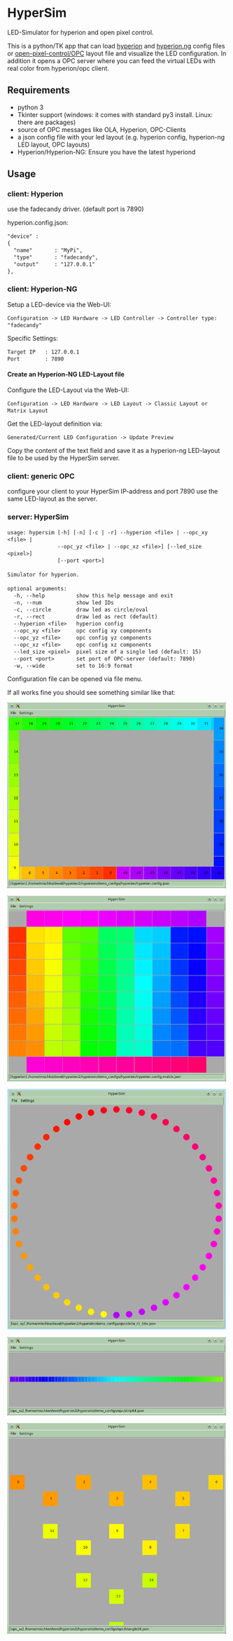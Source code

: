 # HyperSim
LED-Simulator for hyperion and open pixel control.

This is a python/TK app that can load [hyperion](https://github.com/tvdzwan/hyperion) and [hyperion.ng](https://github.com/hyperion-project/hyperion.ng) config files
or [open-pixel-control/OPC](http://openpixelcontrol.org/) layout file and visualize the LED configuration.
In addition it opens a OPC server where you can feed the virtual LEDs with real color from hyperion/opc client.

## Requirements
- python 3
- Tkinter support (windows: it comes with standard py3 install. Linux: there are packages)
- source of OPC messages like OLA, Hyperion, OPC-Clients
- a json config file with your led layout (e.g. hyperion config, hyperion-ng LED layout, OPC layouts)
- Hyperion/Hyperion-NG: Ensure you have the latest hyperiond

## Usage

### client: Hyperion
use the fadecandy driver. (default port is 7890)

hyperion.config.json:
```
"device" :
{
  "name"       : "MyPi",
  "type"       : "fadecandy",
  "output"     : "127.0.0.1"
},
```
### client: Hyperion-NG
Setup a LED-device via the Web-UI:
```
Configuration -> LED Hardware -> LED Controller -> Controller type: "fadecandy" 
```

Specific Settings:
```
Target IP   : 127.0.0.1
Port        : 7890
```

#### Create an Hyperion-NG LED-Layout file

Configure the LED-Layout via the Web-UI:
```
Configuration -> LED Hardware -> LED Layout -> Classic Layout or Matrix Layout
```

Get the LED-layout definition via:
```
Generated/Current LED Configuration -> Update Preview
```

Copy the content of the text field and save it as a hyperion-ng LED-layout file to be used by the HyperSim server.

### client: generic OPC

configure your client to your HyperSim IP-address and port 7890
use the same LED-layout as the server.

### server: HyperSim
```
usage: hypersim [-h] [-n] [-c | -r] --hyperion <file> | --opc_xy <file> |
                --opc_yz <file> | --opc_xz <file>] [--led_size <pixel>]
                [--port <port>]

Simulator for hyperion.

optional arguments:
  -h, --help          show this help message and exit
  -n, --num           show led IDs
  -c, --circle        draw led as circle/oval
  -r, --rect          draw led as rect (default)
  --hyperion <file>   hyperion config
  --opc_xy <file>     opc config xy components
  --opc_yz <file>     opc config yz components
  --opc_xz <file>     opc config xz components
  --led_size <pixel>  pixel size of a single led (default: 15)
  --port <port>       set port of OPC-server (default: 7890)
  -w, --wide          set to 16:9 format
```

Configuration file can be opened via file menu.

If all works fine you should see something similar like that:

![Hyperion AmbiLight](doc/images/snapshot_hyperion.config.png)

![Hyperion LED-wall](doc/images/snapshot_hyperion.config.matrix.png)

![OPC circle](doc/images/snapshot_circle.png)

![OPC strip](doc/images/snapshot_strip.png)

![OPC triangle](doc/images/snapshot_triangle.png)
